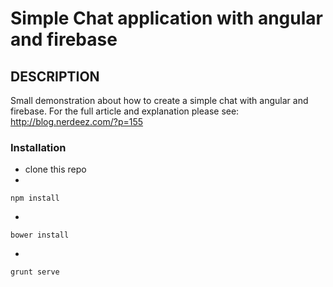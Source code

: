 # Simple Chat application with angular and firebase

## DESCRIPTION

Small demonstration about how to create a simple chat with angular and firebase. 
For the full article and explanation please see: http://blog.nerdeez.com/?p=155

### Installation

- clone this repo
- 
```
npm install
```
-
```
bower install
```
-
```
grunt serve
```



